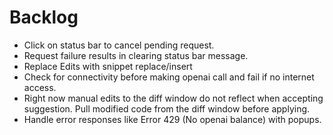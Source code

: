 # Backlog


- Click on status bar to cancel pending request.
- Request failure results in clearing status bar message.
- Replace Edits with snippet replace/insert
- Check for connectivity before making openai call and fail if no internet access.
- Right now manual edits to the diff window do not reflect when accepting suggestion. Pull modified code from the diff window before applying.
- Handle error responses like Error 429 (No openai balance) with popups.

